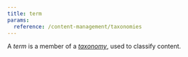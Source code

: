 ```yaml
---
title: term
params:
  reference: /content-management/taxonomies
---
```


A _term_ is a member of a [_taxonomy_](g), used to classify content.
